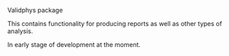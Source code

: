 Validphys package

This contains functionality for producing reports as well as other
types of analysis.

In early stage of development at the moment.
